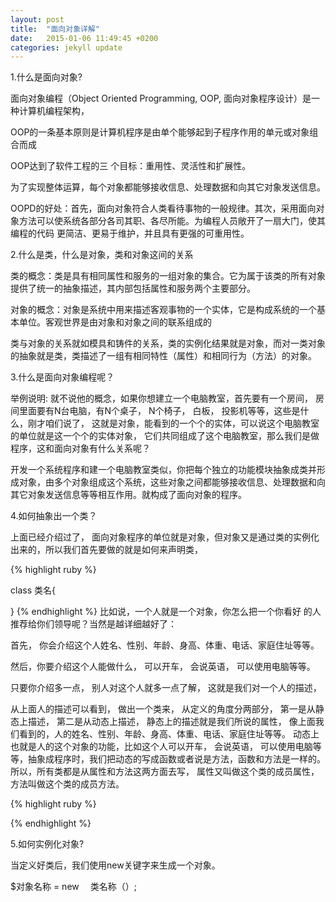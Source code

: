 ```yaml
---
layout: post
title:  "面向对象详解"
date:   2015-01-06 11:49:45 +0200
categories: jekyll update
---
```

   


1.什么是面向对象?  

面向对象编程（Object Oriented Programming, OOP, 面向对象程序设计）是一种计算机编程架构，

 OOP的一条基本原则是计算机程序是由单个能够起到子程序作用的单元或对象组合而成

 OOP达到了软件工程的三 个目标：重用性、灵活性和扩展性。

为了实现整体运算，每个对象都能够接收信息、处理数据和向其它对象发送信息。

OOPD的好处：首先，面向对象符合人类看待事物的一般规律。其次，采用面向对象方法可以使系统各部分各司其职、各尽所能。为编程人员敞开了一扇大门，使其编程的代码 更简洁、更易于维护，并且具有更强的可重用性。

 

2.什么是类，什么是对象，类和对象这间的关系   

类的概念：类是具有相同属性和服务的一组对象的集合。它为属于该类的所有对象提供了统一的抽象描述，其内部包括属性和服务两个主要部分。

 

对象的概念：对象是系统中用来描述客观事物的一个实体，它是构成系统的一个基本单位。客观世界是由对象和对象之间的联系组成的

 

 

类与对象的关系就如模具和铸件的关系，类的实例化结果就是对象，而对一类对象的抽象就是类，类描述了一组有相同特性（属性）和相同行为（方法）的对象。

 

3.什么是面向对象编程呢？   

举例说明: 就不说他的概念，如果你想建立一个电脑教室，首先要有一个房间， 房间里面要有N台电脑，有N个桌子， N个椅子， 白板， 投影机等等，这些是什么，刚才咱们说了， 这就是对象，能看到的一个个的实体，可以说这个电脑教室的单位就是这一个个的实体对象， 它们共同组成了这个电脑教室，那么我们是做程序，这和面向对象有什么关系呢？

 

 开发一个系统程序和建一个电脑教室类似，你把每个独立的功能模块抽象成类并形成对象，由多个对象组成这个系统，这些对象之间都能够接收信息、处理数据和向其它对象发送信息等等相互作用。就构成了面向对象的程序。



4.如何抽象出一个类？   

上面已经介绍过了， 面向对象程序的单位就是对象，但对象又是通过类的实例化出来的，所以我们首先要做的就是如何来声明类，

 

{% highlight ruby %}
 
 class 类名{

 }
{% endhighlight %}
比如说，一个人就是一个对象，你怎么把一个你看好 的人推荐给你们领导呢？当然是越详细越好了：

首先， 你会介绍这个人姓名、性别、年龄、身高、体重、电话、家庭住址等等。

然后，你要介绍这个人能做什么， 可以开车， 会说英语， 可以使用电脑等等。

 

只要你介绍多一点， 别人对这个人就多一点了解， 这就是我们对一个人的描述，

 

从上面人的描述可以看到， 做出一个类来， 从定义的角度分两部分， 第一是从静态上描述， 第二是从动态上描述， 静态上的描述就是我们所说的属性， 像上面我们看到的，人的姓名、性别、年龄、身高、体重、电话、家庭住址等等。 动态上也就是人的这个对象的功能，比如这个人可以开车， 会说英语， 可以使用电脑等等，抽象成程序时，我们把动态的写成函数或者说是方法，函数和方法是一样的。所以，所有类都是从属性和方法这两方面去写， 属性又叫做这个类的成员属性，方法叫做这个类的成员方法。

{% highlight ruby %}
 
 <?PHP

class Person

{

   //下面是人的成员属性

 

    var $name; //人的名子

 

    var $sex; //人的性别

 

    var $age; //人的年龄

 

 //下面是人的成员方法

 

    function say() { //这个人可以说话的方法

 

        echo "这个人在说话";

 

    }

 

    function run() { //这个人可以走路的方法

 

        echo "这个人在走路";

   }

}

?>
{% endhighlight %}



5.如何实例化对象?   

当定义好类后，我们使用new关键字来生成一个对象。

$对象名称 = new 　类名称（）;


[jekyll-docs]: http://jekyllrb.com/docs/home
[jekyll-gh]:   https://github.com/jekyll/jekyll
[jekyll-talk]: https://talk.jekyllrb.com/
